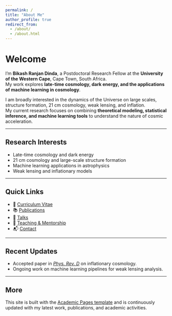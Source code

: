 ```yaml
---
permalink: /
title: "About Me"
author_profile: true
redirect_from: 
  - /about/
  - /about.html
---
```


# Welcome

I’m **Bikash Ranjan Dinda**, a Postdoctoral Research Fellow at the **University of the Western Cape**, Cape Town, South Africa.  
My work explores **late-time cosmology, dark energy, and the applications of machine learning in cosmology**.  

I am broadly interested in the dynamics of the Universe on large scales, structure formation, 21 cm cosmology, weak lensing, and inflation.  
My current research focuses on combining **theoretical modeling, statistical inference, and machine learning tools** to understand the nature of cosmic acceleration.  

---

## Research Interests
- Late-time cosmology and dark energy  
- 21 cm cosmology and large-scale structure formation  
- Machine learning applications in astrophysics  
- Weak lensing and inflationary models  

---

## Quick Links
- 📄 [Curriculum Vitae](/files/cv.pdf)  
- 📚 [Publications](/publications/)  
- 🎤 [Talks](/talks/)  
- 🏅 [Teaching & Mentorship](/teaching/)  
- 📬 [Contact](/contact/)  

---

## Recent Updates
- Accepted paper in *[Phys. Rev. D](https://journals.aps.org/prd/)* on inflationary cosmology.  
- Ongoing work on machine learning pipelines for weak lensing analysis.  

---

## More
This site is built with the [Academic Pages template](https://github.com/academicpages/academicpages.github.io) and is continuously updated with my latest work, publications, and academic activities.
